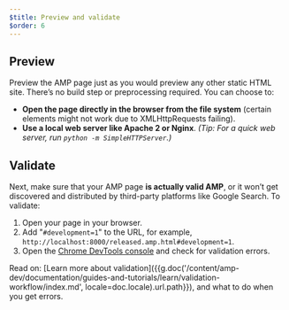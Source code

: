 ```yaml
---
$title: Preview and validate
$order: 6
---
```


## Preview

Preview the AMP page just as you would preview any other static HTML site. There’s no build step or preprocessing required. You can choose to:

  - **Open the page directly in the browser from the file system** (certain elements might not work due to XMLHttpRequests failing).
  - **Use a local web server like Apache 2 or Nginx**.
    *(Tip: For a quick web server, run `python -m SimpleHTTPServer`.)*

## Validate

Next, make sure that your AMP page **is actually valid AMP**, or it won’t get discovered and distributed by third-party platforms like Google Search. To validate:

  1. Open your page in your browser.
  1. Add "`#development=1`" to the URL, for example, `http://localhost:8000/released.amp.html#development=1`.
  1. Open the [Chrome DevTools console](https://developers.google.com/web/tools/chrome-devtools/debug/console/) and check for validation errors.

Read on: [Learn more about validation]({{g.doc('/content/amp-dev/documentation/guides-and-tutorials/learn/validation-workflow/index.md', locale=doc.locale).url.path}}), and what to do when you get errors.
